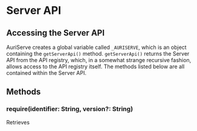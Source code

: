 # Server API

## Accessing the Server API

AuriServe creates a global variable called `_AURISERVE`, which is an object containing the `getServerApi()` method. `getServerApi()` returns the Server API from the API registry, which, in a somewhat strange recursive fashion, allows access to the API registry itself. The methods listed below are all contained within the Server API.

## Methods

### require(identifier: String, version?: String)

Retrieves 